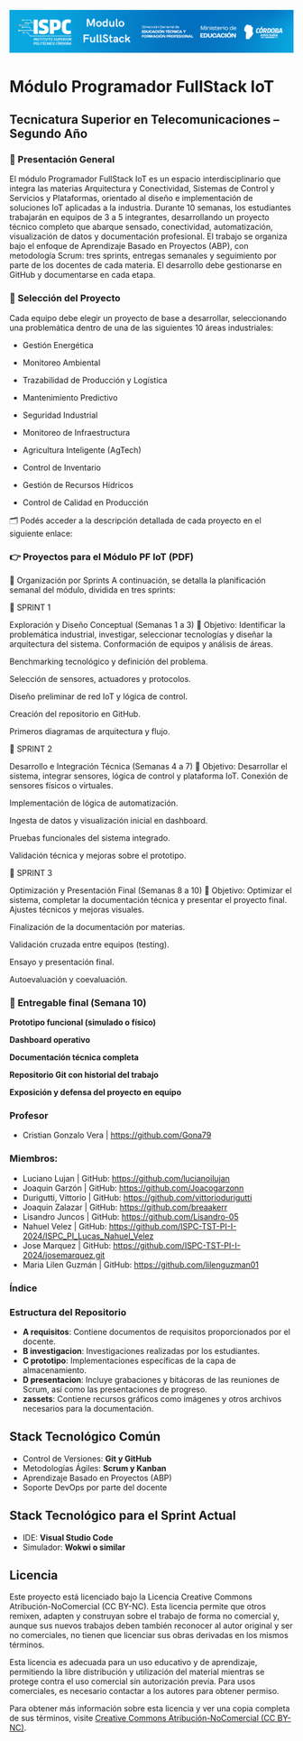 ![Logo de la Institución ISPC](E%20assets/caratula.png)

# Módulo Programador FullStack IoT
## Tecnicatura Superior en Telecomunicaciones – Segundo Año

### 🔹 Presentación General  

El módulo Programador FullStack IoT es un espacio interdisciplinario que integra las materias Arquitectura y Conectividad, Sistemas de Control y Servicios y Plataformas, orientado al diseño e implementación de soluciones IoT aplicadas a la industria.
Durante 10 semanas, los estudiantes trabajarán en equipos de 3 a 5 integrantes, desarrollando un proyecto técnico completo que abarque sensado, conectividad, automatización, visualización de datos y documentación profesional.
El trabajo se organiza bajo el enfoque de Aprendizaje Basado en Proyectos (ABP), con metodología Scrum: tres sprints, entregas semanales y seguimiento por parte de los docentes de cada materia. El desarrollo debe gestionarse en GitHub y documentarse en cada etapa.
### 🔹 Selección del Proyecto  

Cada equipo debe elegir un proyecto de base a desarrollar, seleccionando una problemática dentro de una de las siguientes 10 áreas industriales:  

* Gestión Energética

+ Monitoreo Ambiental

+ Trazabilidad de Producción y Logística

+ Mantenimiento Predictivo

+ Seguridad Industrial

+ Monitoreo de Infraestructura

+ Agricultura Inteligente (AgTech)

+ Control de Inventario

+ Gestión de Recursos Hídricos

+ Control de Calidad en Producción

🗂️ Podés acceder a la descripción detallada de cada proyecto en el siguiente enlace:
### 👉 Proyectos para el Módulo PF IoT (PDF) 
🔁 Organización por Sprints
A continuación, se detalla la planificación semanal del módulo, dividida en tres sprints:  

🔁 SPRINT 1  

Exploración y Diseño Conceptual (Semanas 1 a 3)
🎯 Objetivo: Identificar la problemática industrial, investigar, seleccionar tecnologías y diseñar la arquitectura del sistema.
Conformación de equipos y análisis de áreas.

Benchmarking tecnológico y definición del problema.

Selección de sensores, actuadores y protocolos.

Diseño preliminar de red IoT y lógica de control.

Creación del repositorio en GitHub.

Primeros diagramas de arquitectura y flujo.

🔁 SPRINT 2  

Desarrollo e Integración Técnica (Semanas 4 a 7)
🎯 Objetivo: Desarrollar el sistema, integrar sensores, lógica de control y plataforma IoT.
Conexión de sensores físicos o virtuales.

Implementación de lógica de automatización.

Ingesta de datos y visualización inicial en dashboard.

Pruebas funcionales del sistema integrado.

Validación técnica y mejoras sobre el prototipo.

🔁 SPRINT 3  

Optimización y Presentación Final (Semanas 8 a 10)
🎯 Objetivo: Optimizar el sistema, completar la documentación técnica y presentar el proyecto final.
Ajustes técnicos y mejoras visuales.

Finalización de la documentación por materias.

Validación cruzada entre equipos (testing).

Ensayo y presentación final.

Autoevaluación y coevaluación.

### 🎯 Entregable final (Semana 10)  

**Prototipo funcional (simulado o físico)**

**Dashboard operativo**

**Documentación técnica completa**

**Repositorio Git con historial del trabajo**

**Exposición y defensa del proyecto en equipo**

### Profesor
- Cristian Gonzalo Vera | https://github.com/Gona79

### Miembros:
- Luciano Lujan | GitHub: https://github.com/lucianoilujan
- Joaquin Garzón | GitHub: https://github.com/Joacogarzonn
- Durigutti, Vittorio | GitHub: https://github.com/vittoriodurigutti
- Joaquin Zalazar | GitHub: https://github.com/breaakerr
- Lisandro Juncos | GitHub: https://github.com/Lisandro-05
- Nahuel Velez | GitHub: https://github.com/ISPC-TST-PI-I-2024/ISPC_PI_Lucas_Nahuel_Velez 
- Jose Marquez | GitHub: https://github.com/ISPC-TST-PI-I-2024/josemarquez.git
- Maria Lilen Guzmán | GitHub: https://github.com/lilenguzman01
### Índice

### Estructura del Repositorio

- **A requisitos**: Contiene documentos de requisitos proporcionados por el docente.
- **B investigacion**: Investigaciones realizadas por los estudiantes.
- **C prototipo**: Implementaciones específicas de la capa de almacenamiento.
- **D presentacion**: Incluye grabaciones y bitácoras de las reuniones de Scrum, así como las presentaciones de progreso.
- **zassets**: Contiene recursos gráficos como imágenes y otros archivos necesarios para la documentación.

## Stack Tecnológico Común

- Control de Versiones: **Git y GitHub**
- Metodologías Ágiles: **Scrum y Kanban**
- Aprendizaje Basado en Proyectos (ABP)
- Soporte DevOps por parte del docente

## Stack Tecnológico para el Sprint Actual

- IDE: **Visual Studio Code**
- Simulador: **Wokwi o similar**

## Licencia

Este proyecto está licenciado bajo la Licencia Creative Commons Atribución-NoComercial (CC BY-NC). Esta licencia permite que otros remixen, adapten y construyan sobre el trabajo de forma no comercial y, aunque sus nuevos trabajos deben también reconocer al autor original y ser no comerciales, no tienen que licenciar sus obras derivadas en los mismos términos.

Esta licencia es adecuada para un uso educativo y de aprendizaje, permitiendo la libre distribución y utilización del material mientras se protege contra el uso comercial sin autorización previa. Para usos comerciales, es necesario contactar a los autores para obtener permiso.

Para obtener más información sobre esta licencia y ver una copia completa de sus términos, visite [Creative Commons Atribución-NoComercial (CC BY-NC)](https://creativecommons.org/licenses/by-nc/4.0/).

